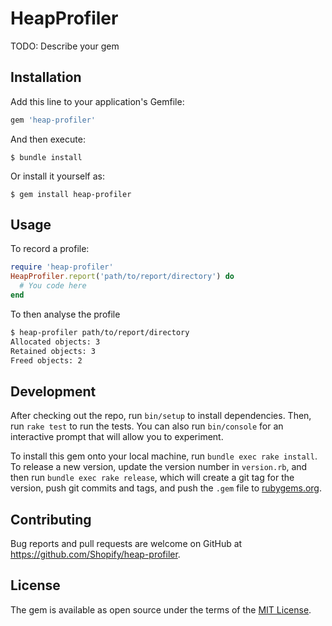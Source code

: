 # HeapProfiler

TODO: Describe your gem

## Installation

Add this line to your application's Gemfile:

```ruby
gem 'heap-profiler'
```

And then execute:

    $ bundle install

Or install it yourself as:

    $ gem install heap-profiler

## Usage

To record a profile:

```ruby
require 'heap-profiler'
HeapProfiler.report('path/to/report/directory') do
  # You code here
end
```

To then analyse the profile

```bash
$ heap-profiler path/to/report/directory
Allocated objects: 3
Retained objects: 3
Freed objects: 2
```

## Development

After checking out the repo, run `bin/setup` to install dependencies. Then, run `rake test` to run the tests. You can also run `bin/console` for an interactive prompt that will allow you to experiment.

To install this gem onto your local machine, run `bundle exec rake install`. To release a new version, update the version number in `version.rb`, and then run `bundle exec rake release`, which will create a git tag for the version, push git commits and tags, and push the `.gem` file to [rubygems.org](https://rubygems.org).

## Contributing

Bug reports and pull requests are welcome on GitHub at https://github.com/Shopify/heap-profiler.


## License

The gem is available as open source under the terms of the [MIT License](https://opensource.org/licenses/MIT).
